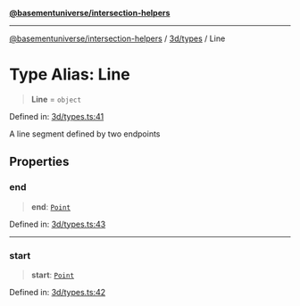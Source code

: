 [**@basementuniverse/intersection-helpers**](../../../README.md)

***

[@basementuniverse/intersection-helpers](../../../README.md) / [3d/types](../README.md) / Line

# Type Alias: Line

> **Line** = `object`

Defined in: [3d/types.ts:41](https://github.com/basementuniverse/intersection-helpers/blob/d942e5cf9ee51dc3854d6fbfe1d84a7ecd83c1ca/src/3d/types.ts#L41)

A line segment defined by two endpoints

## Properties

### end

> **end**: [`Point`](Point.md)

Defined in: [3d/types.ts:43](https://github.com/basementuniverse/intersection-helpers/blob/d942e5cf9ee51dc3854d6fbfe1d84a7ecd83c1ca/src/3d/types.ts#L43)

***

### start

> **start**: [`Point`](Point.md)

Defined in: [3d/types.ts:42](https://github.com/basementuniverse/intersection-helpers/blob/d942e5cf9ee51dc3854d6fbfe1d84a7ecd83c1ca/src/3d/types.ts#L42)
